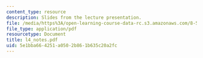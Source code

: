 ```yaml
---
content_type: resource
description: Slides from the lecture presentation.
file: /media/https%3A/open-learning-course-data-rc.s3.amazonaws.com/8-591j-systems-biology-fall-2004/5e1bba664251a0502b861b635c20a2fc_l4_notes.pdf
file_type: application/pdf
resourcetype: Document
title: l4_notes.pdf
uid: 5e1bba66-4251-a050-2b86-1b635c20a2fc
---
```

